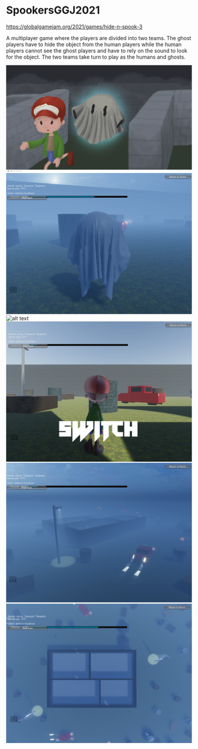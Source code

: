 # SpookersGGJ2021


https://globalgamejam.org/2021/games/hide-n-spook-3

A multiplayer game where the players are divided into two teams. The ghost players have to hide the object from the human players while the human players cannot see the ghost players and have to rely on the sound to look for the object. The two teams take turn to play as the humans and ghosts.

![alt text](https://github.com/superquestarcade/SpookersGGJ2021/blob/main/Title-screen%20(1).png)
![alt text](https://github.com/superquestarcade/SpookersGGJ2021/blob/main/spok1.PNG)
![alt text](https://github.com/superquestarcade/SpookersGGJ2021/blob/main/thatgame.gif)
![alt text](https://github.com/superquestarcade/SpookersGGJ2021/blob/main/spok2.PNG)
![alt text](https://github.com/superquestarcade/SpookersGGJ2021/blob/main/spok3.PNG)
![alt text](https://github.com/superquestarcade/SpookersGGJ2021/blob/main/spok4.PNG)
